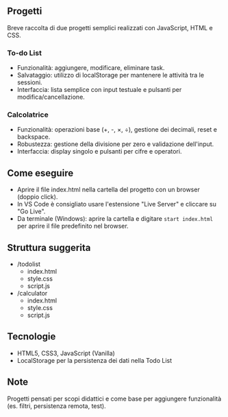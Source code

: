 ## Progetti
Breve raccolta di due progetti semplici realizzati con JavaScript, HTML e CSS.
### To-do List
- Funzionalità: aggiungere, modificare, eliminare task.
- Salvataggio: utilizzo di localStorage per mantenere le attività tra le sessioni.
- Interfaccia: lista semplice con input testuale e pulsanti per modifica/cancellazione.

### Calcolatrice
- Funzionalità: operazioni base (+, -, ×, ÷), gestione dei decimali, reset e backspace.
- Robustezza: gestione della divisione per zero e validazione dell'input.
- Interfaccia: display singolo e pulsanti per cifre e operatori.

## Come eseguire
- Aprire il file index.html nella cartella del progetto con un browser (doppio click).
- In VS Code è consigliato usare l'estensione "Live Server" e cliccare su "Go Live".
- Da terminale (Windows): aprire la cartella e digitare `start index.html` per aprire il file predefinito nel browser.

## Struttura suggerita
- /todolist
  - index.html
  - style.css
  - script.js
- /calculator
  - index.html
  - style.css
  - script.js

## Tecnologie
- HTML5, CSS3, JavaScript (Vanilla)
- LocalStorage per la persistenza dei dati nella Todo List

## Note
Progetti pensati per scopi didattici e come base per aggiungere funzionalità (es. filtri, persistenza remota, test).
